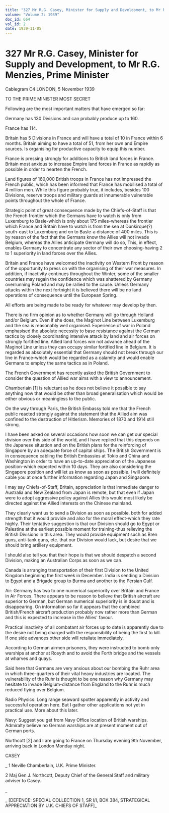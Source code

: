 ```yaml
---
title: "327 Mr R.G. Casey, Minister for Supply and Development, to Mr R.G. Menzies, Prime Minister"
volume: "Volume 2: 1939"
doc_id: 664
vol_id: 2
date: 1939-11-05
---
```


# 327 Mr R.G. Casey, Minister for Supply and Development, to Mr R.G. Menzies, Prime Minister

Cablegram C4 LONDON, 5 November 1939

TO THE PRIME MINISTER MOST SECRET

Following are the most important matters that have emerged so far:

Germany has 130 Divisions and can probably produce up to 160.

France has 114.

Britain has 5 Divisions in France and will have a total of 10 in France within 6 months. Britain aiming to have a total of 51, from her own and Empire sources. Is organising for productive capacity to equip this number.

France is pressing strongly for additions to British land forces in France. Britain most anxious to increase Empire land forces in France as rapidly as possible in order to hearten the French.

Land figures of 160,000 British troops in France has not impressed the French public, which has been informed that France has mobilised a total of 4 million men. While this figure probably true, it includes, besides 100 Divisions, reserve troops and military guards at innumerable vulnerable points throughout the whole of France.

Strategic point of great consequence made by the Chiefs-of-Staff is that the French frontier which the Germans have to watch is only from Luxemburg to Basle-which is only about 175 miles-whereas the frontier which France and Britain have to watch is from the sea at Dunkirque(?) south-east to Luxemburg and on to Basle-a distance of 400 miles. This is by reason of the fact that the Germans know the Allies will not invade Belgium, whereas the Allies anticipate Germany will do so, This, in effect, enables Germany to concentrate any sector of their own choosing-having 2 to 1 superiority in land forces over the Allies.

Britain and France have welcomed the inactivity on Western Front by reason of the opportunity to press on with the organising of their war measures. In addition, if inactivity continues throughout the Winter, some of the smaller countries may regain the confidence which was shattered by Germany overrunning Poland and may be rallied to the cause. Unless Germany attacks within the next fortnight it is believed there will be no land operations of consequence until the European Spring.

All efforts are being made to be ready for whatever may develop by then.

There is no firm opinion as to whether Germany will go through Holland and/or Belgium. Even if she does, the Maginot Line between Luxemburg and the sea is reasonably well organised. Experience of war in Poland emphasised the absolute necessity to base resistance against the German tactics by closely coordinating intensive attack by land and air forces on strongly fortified line. Allied land forces win not advance ahead of the Maginot Line unless they can occupy similar fortified line in Belgium. It is regarded as absolutely essential that Germany should not break through our line in France-which would be regarded as a calamity and would enable Germans to employ the same tactics as in Poland.

The French Government has recently asked the British Government to consider the question of Allied war aims with a view to announcement.

Chamberlain [1] is reluctant as he does not believe it possible to say anything now that would be other than broad generalisation which would be either obvious or meaningless to the public.

On the way through Paris, the British Embassy told me that the French public reacted strongly against the statement that the Allied aim was confined to the destruction of Hitlerism. Memories of 1870 and 1914 still strong.

I have been asked on several occasions how soon we can get our special division over this side of the world, and I have replied that this depends on the Japanese situation and on the British plans for the reinforcing of Singapore by an adequate force of capital ships. The British Government is in consequence cabling the British Embassies at Tokio and China and Washington in order to have an up-to-date appreciation of the Japanese position-which expected within 10 days. They are also considering the Singapore position and will let us know as soon as possible. I will definitely cable you at once further information regarding Japan and Singapore.

I may say Chiefs-of-Staff, Britain, appreciation is that immediate danger to Australia and New Zealand from Japan is remote, but that even if Japan were to adopt aggressive policy against Allies this would most likely be directed against the Allied interests on the Chinese mainland.

They clearly want us to send a Division as soon as possible, both for added strength that it would provide and also for the moral effect-which they rate highly. Their tentative suggestion is that our Division should go to Egypt or Palestine at the earliest possible moment for training-thus relieving the British Divisions in this area. They would provide equipment such as Bren guns, anti-tank guns, etc. that our Division would lack, but desire that we should bring artillery equipment.

I should also tell you that their hope is that we should despatch a second Division, making an Australian Corps as soon as we can.

Canada is arranging transportation of their first Division to the United Kingdom beginning the first week in December. India is sending a Division to Egypt and a Brigade group to Burma and another to the Persian Gulf.

Air: Germany has two to one numerical superiority over Britain and France in Air Forces. There appears to be reason to believe that British aircraft are superior to German, but German numerical superiority is in doubt and is disappearing. On information so far it appears that the combined British/French aircraft production probably now rather more than German and this is expected to increase in the Allies' favour.

Practical inactivity of all combatant air forces up to date is apparently due to the desire not being charged with the responsibility of being the first to kill. If one side advances other side will retaliate immediately.

According to German airmen prisoners, they were instructed to bomb only warships at anchor at Rosyth and to avoid the Forth bridge and the vessels at wharves and quays.

Said here that Germans are very anxious about our bombing the Ruhr area in which three-quarters of their vital heavy industries are located. The vulnerability of the Ruhr is thought to be one reason why Germany may hesitate to invade Belgium-distance from England to the Ruhr is much reduced flying over Belgium.

Radio Physics: Long range seaward spotter apparently in activity and successful operation here. But I gather other applications not yet in practical use. More about this later.

Navy: Suggest you get from Navy Office location of British warships. Admiralty believe no German warships are at present moment out of German ports.

Northcott [2] and I are going to France on Thursday evening 9th November, arriving back in London Monday night.

CASEY

_ 1 Neville Chamberlain, U.K. Prime Minister.

2 Maj Gen J. Northcott, Deputy Chief of the General Staff and military adviser to Casey.

_

_ [DEFENCE: SPECIAL COLLECTION 1, SR I/I, BOX 384, STRATEGICAL APPRECIATION BY U.K. CHIEFS OF STAFF]_

